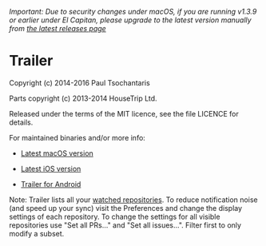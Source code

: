 *Important: Due to security changes under macOS, if you are running v1.3.9 or earlier under El Capitan, please upgrade to the latest version manually from [the latest releases page](https://github.com/ptsochantaris/trailer/releases)*

Trailer
=======

Copyright (c) 2014-2016 Paul Tsochantaris

Parts copyright (c) 2013-2014 HouseTrip Ltd.

Released under the terms of the MIT licence, see the file LICENCE for details.

For maintained binaries and/or more info:

- [Latest macOS version](http://ptsochantaris.github.io/trailer/)

- [Latest iOS version](https://itunes.apple.com/US/app/id806104975?mt=8)

- [Trailer for Android](https://github.com/amencarini/droidtrailer)

Note: Trailer lists all your [watched repositories](http://github.com/watching). To reduce notification noise (and speed up your sync) visit the Preferences and change the display settings of each repository. To change the settings for all visible repositories use "Set all PRs…" and "Set all issues…". Filter first to only modify a subset.
